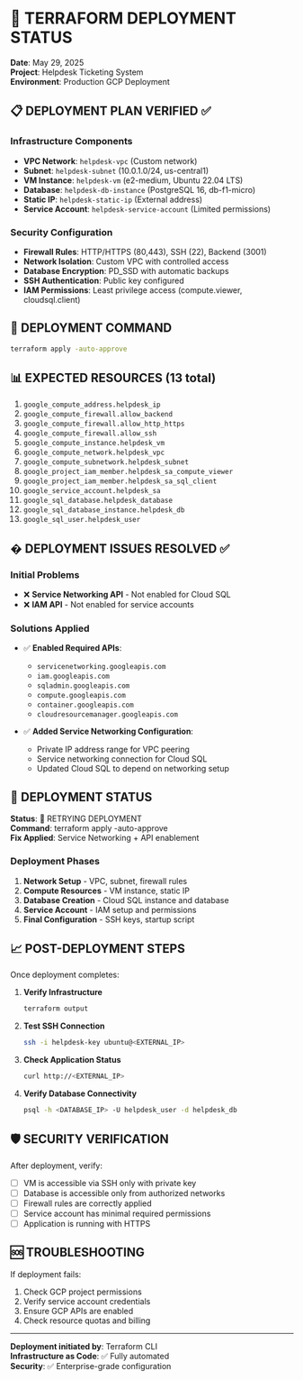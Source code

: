 # 🚀 TERRAFORM DEPLOYMENT STATUS

**Date**: May 29, 2025  
**Project**: Helpdesk Ticketing System  
**Environment**: Production GCP Deployment  

## 📋 DEPLOYMENT PLAN VERIFIED ✅

### Infrastructure Components
- **VPC Network**: `helpdesk-vpc` (Custom network)
- **Subnet**: `helpdesk-subnet` (10.0.1.0/24, us-central1)
- **VM Instance**: `helpdesk-vm` (e2-medium, Ubuntu 22.04 LTS)
- **Database**: `helpdesk-db-instance` (PostgreSQL 16, db-f1-micro)
- **Static IP**: `helpdesk-static-ip` (External address)
- **Service Account**: `helpdesk-service-account` (Limited permissions)

### Security Configuration
- **Firewall Rules**: HTTP/HTTPS (80,443), SSH (22), Backend (3001)
- **Network Isolation**: Custom VPC with controlled access
- **Database Encryption**: PD_SSD with automatic backups
- **SSH Authentication**: Public key configured
- **IAM Permissions**: Least privilege access (compute.viewer, cloudsql.client)

## 🔧 DEPLOYMENT COMMAND

```bash
terraform apply -auto-approve
```

## 📊 EXPECTED RESOURCES (13 total)

1. `google_compute_address.helpdesk_ip`
2. `google_compute_firewall.allow_backend`
3. `google_compute_firewall.allow_http_https`
4. `google_compute_firewall.allow_ssh`
5. `google_compute_instance.helpdesk_vm`
6. `google_compute_network.helpdesk_vpc`
7. `google_compute_subnetwork.helpdesk_subnet`
8. `google_project_iam_member.helpdesk_sa_compute_viewer`
9. `google_project_iam_member.helpdesk_sa_sql_client`
10. `google_service_account.helpdesk_sa`
11. `google_sql_database.helpdesk_database`
12. `google_sql_database_instance.helpdesk_db`
13. `google_sql_user.helpdesk_user`

## � DEPLOYMENT ISSUES RESOLVED ✅

### Initial Problems
- ❌ **Service Networking API** - Not enabled for Cloud SQL
- ❌ **IAM API** - Not enabled for service accounts

### Solutions Applied
- ✅ **Enabled Required APIs**: 
  - `servicenetworking.googleapis.com`
  - `iam.googleapis.com` 
  - `sqladmin.googleapis.com`
  - `compute.googleapis.com`
  - `container.googleapis.com`
  - `cloudresourcemanager.googleapis.com`

- ✅ **Added Service Networking Configuration**:
  - Private IP address range for VPC peering
  - Service networking connection for Cloud SQL
  - Updated Cloud SQL to depend on networking setup

## 🔄 DEPLOYMENT STATUS

**Status**: 🔄 RETRYING DEPLOYMENT  
**Command**: terraform apply -auto-approve  
**Fix Applied**: Service Networking + API enablement  

### Deployment Phases
1. **Network Setup** - VPC, subnet, firewall rules
2. **Compute Resources** - VM instance, static IP
3. **Database Creation** - Cloud SQL instance and database
4. **Service Account** - IAM setup and permissions
5. **Final Configuration** - SSH keys, startup script

## 📈 POST-DEPLOYMENT STEPS

Once deployment completes:

1. **Verify Infrastructure**
   ```bash
   terraform output
   ```

2. **Test SSH Connection**
   ```bash
   ssh -i helpdesk-key ubuntu@<EXTERNAL_IP>
   ```

3. **Check Application Status**
   ```bash
   curl http://<EXTERNAL_IP>
   ```

4. **Verify Database Connectivity**
   ```bash
   psql -h <DATABASE_IP> -U helpdesk_user -d helpdesk_db
   ```

## 🛡️ SECURITY VERIFICATION

After deployment, verify:
- [ ] VM is accessible via SSH only with private key
- [ ] Database is accessible only from authorized networks
- [ ] Firewall rules are correctly applied
- [ ] Service account has minimal required permissions
- [ ] Application is running with HTTPS

## 🆘 TROUBLESHOOTING

If deployment fails:
1. Check GCP project permissions
2. Verify service account credentials
3. Ensure GCP APIs are enabled
4. Check resource quotas and billing

---
**Deployment initiated by**: Terraform CLI  
**Infrastructure as Code**: ✅ Fully automated  
**Security**: ✅ Enterprise-grade configuration  

